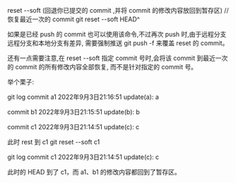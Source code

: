 reset --soft (回退你已提交的 commit ,并将 commit 的修改内容放回到暂存区)
// 恢复最近一次的 commit 
git reset --soft HEAD^  

如果是已经 push 的 commit 也可以使用该命令,不过再次 push 时,由于远程分支远程分支和本地分支有差异,
需要强制推送 git push -f 来覆盖 reset 的 commit。

还有一点需要注意,在 reset --soft 指定 commit 号时,会将该 commit 到最近一次的 commit 的所有修改内容全部恢复,
而不是针对指定的 commit 号。

举个栗子:

git log
commit a1
2022年9月3日21:16:51
update(a): a

commit b1
2022年9月3日21:15:51
update(b): b

commit c1
2022年9月3日21:14:51
update(c): c

此时 rest 到 c1
git reset --soft c1

git log
commit c1
2022年9月3日21:14:51
update(c): c

此时的 HEAD 到了 c1，而 a1、b1 的修改内容都回到了暂存区。

